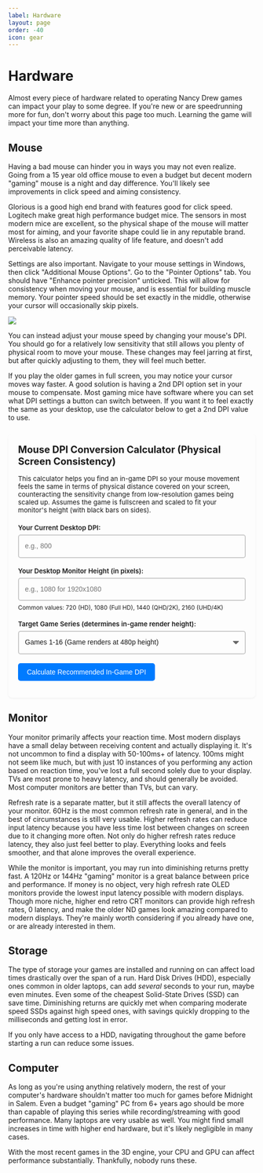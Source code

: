 ```yaml
---
label: Hardware
layout: page
order: -40
icon: gear
---
```


# Hardware

Almost every piece of hardware related to operating Nancy Drew games can impact your play to some degree. If you're new or are speedrunning more for fun, don't worry about this page too much. Learning the game will impact your time more than anything.

## Mouse

Having a bad mouse can hinder you in ways you may not even realize. Going from a 15 year old office mouse to even a budget but decent modern "gaming" mouse is a night and day difference. You'll likely see improvements in click speed and aiming consistency.

Glorious is a good high end brand with features good for click speed. Logitech make great high performance budget mice. The sensors in most modern mice are excellent, so the physical shape of the mouse will matter most for aiming, and your favorite shape could lie in any reputable brand. Wireless is also an amazing quality of life feature, and doesn't add perceivable latency.

Settings are also important. Navigate to your mouse settings in Windows, then click "Additional Mouse Options". Go to the "Pointer Options" tab. You should have "Enhance pointer precision" unticked. This will allow for consistency when moving your mouse, and is essential for building muscle memory. Your pointer speed should be set exactly in the middle, otherwise your cursor will occasionally skip pixels. 

![](/images/hardware/mouseproperties.avif)

You can instead adjust your mouse speed by changing your mouse's DPI. You should go for a relatively low sensitivity that still allows you plenty of physical room to move your mouse. These changes may feel jarring at first, but after quickly adjusting to them, they will feel much better.

If you play the older games in full screen, you may notice your cursor moves way faster. A good solution is having a 2nd DPI option set in your mouse to compensate. Most gaming mice have software where you can set what DPI settings a button can switch between. If you want it to feel exactly the same as your desktop, use the calculator below to get a 2nd DPI value to use.

<style>
    .dpi-calculator-container {
        background-color: var(--color-background-offset);
        border: 1px solid var(--color-border);
        color: var(--color-text);
        padding: 20px;
        border-radius: 8px;
        margin-top: 25px;
        margin-bottom: 25px;
        box-shadow: 0 2px 4px rgba(0,0,0,0.05);
    }

    .dpi-calculator-container h3 {
        margin-top: 0;
        margin-bottom: 15px;
        color: var(--color-heading);
        font-size: 1.4em;
    }
    
    .dpi-calculator-container p.description {
        margin-bottom: 20px;
        font-size: 0.95em;
        color: var(--color-text-light);
    }

    .dpi-calculator-input-group {
        margin-bottom: 18px;
    }

    .dpi-calculator-input-group label {
        display: block;
        margin-bottom: 6px;
        font-weight: 600;
        color: var(--color-text);
        font-size: 0.95em;
    }

    .dpi-calculator-container input[type="number"],
    .dpi-calculator-container select {
        width: 100%;
        padding: 12px;
        /* Use Retype's variables first, with visible fallbacks if they're transparent/missing */
        border: 2px solid var(--color-input-border, var(--color-border, rgba(0,0,0,0.2)));
        border-radius: 5px;
        box-sizing: border-box;
        font-size: 1em;
        background-color: var(--color-input-background, var(--color-background));
        color: var(--color-input-text, var(--color-text));
        min-height: 44px;
        line-height: 1.4;
        transition: border-color 0.2s ease-in-out;
    }

    /* Ensure minimum border visibility when Retype variables result in invisible borders */
    .dpi-calculator-container input[type="number"] {
        border-color: var(--color-input-border, var(--color-border, rgba(0,0,0,0.2)));
    }
    
    .dpi-calculator-container select {
        border-color: var(--color-input-border, var(--color-border, rgba(0,0,0,0.2)));
    }
    
    .dpi-calculator-container select {
        appearance: none;
        -webkit-appearance: none;
        -moz-appearance: none;
        background-image: var(--select-arrow-light);
        background-repeat: no-repeat;
        background-position: right 12px center;
        background-size: 12px;
        padding-right: 36px;
    }

    /* Define arrow images as CSS variables that Retype can override */
    :root {
        --select-arrow-light: url('data:image/svg+xml;charset=US-ASCII,%3Csvg%20xmlns%3D%22http%3A%2F%2Fwww.w3.org%2F2000%2Fsvg%22%20width%3D%22292.4%22%20height%3D%22292.4%22%3E%3Cpath%20fill%3D%22%23666666%22%20d%3D%22M287%2069.4a17.6%2017.6%200%200%200-13-5.4H18.4c-5%200-9.3%201.8-12.9%205.4A17.6%2017.6%200%200%200%200%2082.2c0%205%201.8%209.3%205.4%2012.9l128%20127.9c3.6%203.6%207.8%205.4%2012.8%205.4s9.2-1.8%2012.8-5.4L287%2095c3.5-3.5%205.4-7.8%205.4-12.8%200-5-1.9-9.2-5.5-12.8z%22%2F%3E%3C%2Fsvg%3E');
    }

    .dpi-calculator-container input[type="number"]:focus,
    .dpi-calculator-container select:focus {
        border-color: var(--color-primary, #007bff);
        outline: none;
        box-shadow: 0 0 0 0.15rem var(--color-primary-shadow, rgba(0,123,255,.25));
    }

    .dpi-calculator-input-group small {
        display: block;
        margin-top: 6px;
        color: var(--color-text-lighter);
        font-size: 0.85em;
    }

    .dpi-calculator-container button {
        background-color: var(--color-primary, #007bff);
        color: var(--color-primary-text, white);
        padding: 10px 18px;
        border: none;
        border-radius: 5px;
        cursor: pointer;
        font-size: 1em;
        font-weight: 500;
        transition: background-color 0.2s ease-in-out, box-shadow 0.2s ease-in-out;
        display: inline-block;
        text-align: center;
    }

    .dpi-calculator-container button:hover {
        background-color: var(--color-primary-hover, #0056b3);
        box-shadow: 0 2px 5px rgba(0,0,0,0.1);
    }

    .dpi-calculator-result {
        margin-top: 20px;
        padding: 15px;
        background-color: var(--color-success-background);
        border: 1px solid var(--color-success-border);
        border-left: 5px solid var(--color-success);
        color: var(--color-success-text);
        border-radius: 5px;
    }

    .dpi-calculator-result h4 {
        margin-top: 0;
        margin-bottom: 8px;
        font-size: 1.1em;
        color: var(--color-success-heading);
    }

    .dpi-calculator-result strong {
        font-size: 1.8em;
        color: var(--color-success);
    }
    
    .dpi-calculator-result small {
        display: block;
        margin-top: 8px;
        font-size: 0.9em;
    }

    .dpi-calculator-error {
        margin-top: 15px;
        padding: 12px;
        background-color: var(--color-danger-background);
        border: 1px solid var(--color-danger-border);
        border-left: 5px solid var(--color-danger);
        color: var(--color-danger-text);
        border-radius: 5px;
        font-size: 0.95em;
    }
</style>

<div class="dpi-calculator-container">
    <h3>Mouse DPI Conversion Calculator (Physical Screen Consistency)</h3>
    <p class="description">
        This calculator helps you find an in-game DPI so your mouse movement feels the same in terms of physical distance covered on your screen,
        counteracting the sensitivity change from low-resolution games being scaled up. Assumes the game is fullscreen and scaled to fit your monitor's height (with black bars on sides).
    </p>

<div class="dpi-calculator-input-group">
    <label for="ndCurrentDpiV2">Your Current Desktop DPI:</label>
    <input type="number" id="ndCurrentDpiV2" name="ndCurrentDpiV2" placeholder="e.g., 800" min="50" step="50">
</div>

<div class="dpi-calculator-input-group">
    <label for="ndMonitorVertRes">Your Desktop Monitor Height (in pixels):</label>
    <input type="number" id="ndMonitorVertRes" name="ndMonitorVertRes" placeholder="e.g., 1080 for 1920x1080">
    <small>Common values: 720 (HD), 1080 (Full HD), 1440 (QHD/2K), 2160 (UHD/4K)</small>
</div>

<div class="dpi-calculator-input-group">
    <label for="ndGameSeriesV2">Target Game Series (determines in-game render height):</label>
    <select id="ndGameSeriesV2" name="ndGameSeriesV2">
        <option value="480">Games 1-16 (Game renders at 480p height)</option>
        <option value="600">Games 17-24 (Game renders at 600p height)</option>
    </select>
</div>

<button id="ndCalculateDpiBtnV2">Calculate Recommended In-Game DPI</button>

<div id="ndDpiResultV2" class="dpi-calculator-result" style="display:none;">
    <h4>Recommended In-Game DPI:</h4>
    <p><strong id="ndCalculatedDpiValueV2"></strong></p>
    <small>Set your mouse to the closest DPI value your mouse software allows.</small>
</div>
<div id="ndDpiErrorV2" class="dpi-calculator-error" style="display:none;"></div>
</div>

<script>
function calculateDPI() {
    const currentDpiEl = document.getElementById('ndCurrentDpiV2');
    const monitorVertResEl = document.getElementById('ndMonitorVertRes');
    const gameSeriesEl = document.getElementById('ndGameSeriesV2');
    const resultDiv = document.getElementById('ndDpiResultV2');
    const calculatedDpiValueEl = document.getElementById('ndCalculatedDpiValueV2');
    const errorDiv = document.getElementById('ndDpiErrorV2');
    
    // Clear previous results
    if (resultDiv) resultDiv.style.display = 'none';
    if (errorDiv) {
        errorDiv.style.display = 'none';
        errorDiv.textContent = '';
    }
    
    // Get and parse input values
    const currentDpi = parseFloat(currentDpiEl ? currentDpiEl.value : '');
    const monitorHeight = parseFloat(monitorVertResEl ? monitorVertResEl.value : '');
    const gameRenderHeight = parseFloat(gameSeriesEl ? gameSeriesEl.value : '');
    
    function showError(message) {
        if (errorDiv) {
            errorDiv.textContent = message;
            errorDiv.style.display = 'block';
        }
    }
    
    // Input validation
    if (isNaN(currentDpi) || currentDpi <= 0 || currentDpi > 50000) {
        showError('Please enter a valid current DPI (between 50-50000).');
        return;
    }
    
    if (isNaN(monitorHeight) || monitorHeight < gameRenderHeight || monitorHeight > 10000) {
        showError(`Please enter a valid monitor height (at least ${gameRenderHeight} pixels for the selected game).`);
        return;
    }
    
    if (isNaN(gameRenderHeight) || gameRenderHeight <= 0) {
        showError('Please select a valid game series.');
        return;
    }
    
    // Calculate new DPI
    const scalingFactor = monitorHeight / gameRenderHeight;
    const newDpi = currentDpi / scalingFactor;
    
    // Validate result
    if (isNaN(newDpi) || newDpi <= 0 || !isFinite(newDpi)) {
        showError('Could not calculate DPI. Please check your inputs.');
        return;
    }
    
    // Display result
    if (calculatedDpiValueEl && resultDiv) {
        calculatedDpiValueEl.textContent = Math.round(newDpi);
        resultDiv.style.display = 'block';
    }
}

function setupCalculator() {
    const calculateBtn = document.getElementById('ndCalculateDpiBtnV2');
    
    if (!calculateBtn) return;
    
    calculateBtn.addEventListener('click', function(e) {
        e.preventDefault();
        calculateDPI();
    });
    
    // Clear results when inputs change
    const inputs = [
        document.getElementById('ndCurrentDpiV2'),
        document.getElementById('ndMonitorVertRes'),
        document.getElementById('ndGameSeriesV2')
    ];
    
    inputs.forEach(input => {
        if (input) {
            input.addEventListener('input', function() {
                const resultDiv = document.getElementById('ndDpiResultV2');
                const errorDiv = document.getElementById('ndDpiErrorV2');
                if (resultDiv) resultDiv.style.display = 'none';
                if (errorDiv) errorDiv.style.display = 'none';
            });
        }
    });
}

if (document.readyState === 'loading') {
    document.addEventListener('DOMContentLoaded', setupCalculator);
} else {
    setupCalculator();
}

window.addEventListener('load', setupCalculator);
</script>

## Monitor

Your monitor primarily affects your reaction time. Most modern displays have a small delay between receiving content and actually displaying it. It's not uncommon to find a display with 50-100ms+ of latency. 100ms might not seem like much, but with just 10 instances of you performing any action based on reaction time, you've lost a full second solely due to your display. TVs are most prone to heavy latency, and should generally be avoided. Most computer monitors are better than TVs, but can vary.

Refresh rate is a separate matter, but it still affects the overall latency of your monitor. 60Hz is the most common refresh rate in general, and in the best of circumstances is still very usable. Higher refresh rates can reduce input latency because you have less time lost between changes on screen due to it changing more often. Not only do higher refresh rates reduce latency, they also just feel better to play. Everything looks and feels smoother, and that alone improves the overall experience.

While the monitor is important, you may run into diminishing returns pretty fast. A 120Hz or 144Hz "gaming" monitor is a great balance between price and performance. If money is no object, very high refresh rate OLED monitors provide the lowest input latency possible with modern displays. Though more niche, higher end retro CRT monitors can provide high refresh rates, 0 latency, and make the older ND games look amazing compared to modern displays. They're mainly worth considering if you already have one, or are already interested in them.

## Storage

The type of storage your games are installed and running on can affect load times drastically over the span of a run. Hard Disk Drives (HDD), especially ones common in older laptops, can add *several* seconds to your run, maybe even minutes. Even some of the cheapest Solid-State Drives (SSD) can save time. Diminishing returns are quickly met when comparing moderate speed SSDs against high speed ones, with savings quickly dropping to the milliseconds and getting lost in error. 

If you only have access to a HDD, navigating throughout the game before starting a run can reduce some issues.

## Computer

As long as you're using anything relatively modern, the rest of your computer's hardware shouldn't matter too much for games before Midnight in Salem. Even a budget "gaming" PC from 6+ years ago should be more than capable of playing this series while recording/streaming with good performance. Many laptops are very usable as well. You might find small increases in time with higher end hardware, but it's likely negligible in many cases.

With the most recent games in the 3D engine, your CPU and GPU can affect performance substantially. Thankfully, nobody runs these.
